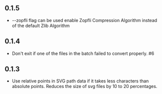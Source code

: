 ## 0.1.5

* --zopfli flag can be used enable Zopfli Compression Algorithm
    instead of the default Zlib Algorithm

## 0.1.4

* Don't exit if one of the files in the batch failed to convert
  properly. #6

## 0.1.3

* Use relative points in SVG path data if it takes less characters
  than absolute points. Reduces the size of svg files by 10 to 20 percentages.
